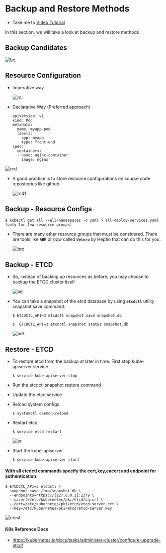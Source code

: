 # Backup and Restore Methods
  - Take me to [Video Tutorial](https://kodekloud.com/topic/backup-and-restore-methods/)
  
In this section, we will take a look at backup and restore methods

## Backup Candidates
 
 ![bc](../../images/bc.PNG)
 
## Resource Configuration
- Imperative way
  
  ![rci](../../images/rci.PNG)

- Declarative Way (Preferred approach)
  ```
  apiVersion: v1
  kind: Pod
  metadata:
    name: myapp-pod
    labels:
      app: myapp
      type: front-end
  spec:
    containers:
    - name: nginx-container
      image: nginx
  ```
 ![rcd](../../images/rcd.PNG)
 
- A good practice is to store resource configurations on source code repositories like github.

  ![rcd1](../../images/rcd1.PNG)

## Backup - Resource Configs

  ```
  $ kubectl get all --all-namespaces -o yaml > all-deploy-services.yaml (only for few resource groups)
  ```

- There are many other resource groups that must be considered. There are tools like **`ARK`** or now called **`Velero`** by Heptio that can do this for you.

  ![brc](../../images/brc.PNG)
  
## Backup - ETCD
- So, instead of backing up resources as before, you may choose to backup the ETCD cluster itself. 
  
  ![be](../../images/be.PNG)
  
- You can take a snapshot of the etcd database by using **`etcdctl`** utility snapshot save command.
  ```
  $ ETCDCTL_API=3 etcdctl snapshot save snapshot.db
  ```
  ```
  $  ETCDCTL_API=3 etcdctl snapshot status snapshot.db
  ```
  ![be1](../../images/be1.PNG)
  
## Restore - ETCD
- To restore etcd from the backup at later in time. First stop kube-apiserver service
  ```
  $ service kube-apiserver stop
  ```
- Run the etcdctl snapshot restore command
- Update the etcd service
- Reload system configs
  ```
  $ systemctl daemon-reload
  ```
- Restart etcd
  ```
  $ service etcd restart
  ```
  
  ![er](../../images/er.PNG)
  
- Start the kube-apiserver
  ```
  $ service kube-apiserver start
  ```
#### With all etcdctl commands specify the cert,key,cacert and endpoint for authentication.
```
$ ETCDCTL_API=3 etcdctl \
  snapshot save /tmp/snapshot.db \
  --endpoints=https://[127.0.0.1]:2379 \
  --cacert=/etc/kubernetes/pki/etcd/ca.crt \
  --cert=/etc/kubernetes/pki/etcd/etcd-server.crt \
  --key=/etc/kubernetes/pki/etcd/etcd-server.key
```

  ![erest](../../images/erest.PNG)
  
#### K8s Reference Docs
- https://kubernetes.io/docs/tasks/administer-cluster/configure-upgrade-etcd/


 
